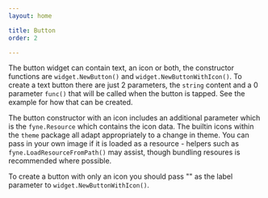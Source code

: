 ```yaml
---
layout: home

title: Button
order: 2

---
```


The button widget can contain text, an icon or both, the constructor
functions are `widget.NewButton()` and `widget.NewButtonWithIcon()`.
To create a text button there are just 2 parameters, the `string` content
and a 0 parameter `func()` that will be called when the button is tapped.
See the example for how that can be created.

The button constructor with an icon includes an additional parameter
which is the `fyne.Resource` which contains the icon data.
The builtin icons within the `theme` package all adapt appropriately
to a change in theme. You can pass in your own image if it is loaded
as a resource - helpers such as `fyne.LoadResourceFromPath()` may assist,
though bundling resoures is recommended where possible.

To create a button with only an icon you should pass "" as the label
parameter to `widget.NewButtonWithIcon()`.
